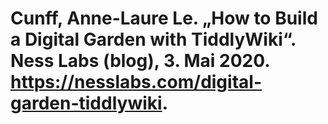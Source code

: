 # Cunff, Anne-Laure Le. „How to Build a Digital Garden with TiddlyWiki“. Ness Labs (blog), 3. Mai 2020. https://nesslabs.com/digital-garden-tiddlywiki.